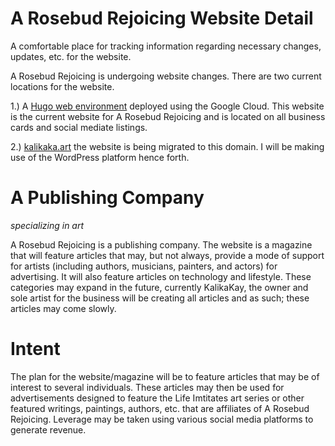 # A Rosebud Rejoicing Website Detail

A comfortable place for tracking information regarding necessary changes, updates, etc. for the website. 


A Rosebud Rejoicing is undergoing website changes. There are two current locations for the website.

1.) A [Hugo web environment](https://hugo-203320.appspot.com/) deployed using the Google Cloud. This website is the current website for A Rosebud Rejoicing and is located on all business cards and social mediate listings.

2.) [kalikaka.art](https://kalikakay.art/) the website is being migrated to this domain. I will be making use of the WordPress platform hence forth.


# A Publishing Company

*specializing in art*

A Rosebud Rejoicing is a publishing company. The website is a magazine that will feature articles that may, but not always, provide a mode of support for artists (including authors, musicians, painters, and actors) for advertising. It will also feature articles on technology and lifestyle. These categories may expand in the future, currently KalikaKay, the owner and sole artist for the business will be creating all articles and as such; these articles may come slowly.

# Intent

The plan for the website/magazine will be to feature articles that may be of interest to several individuals. These articles may then be used for advertisements designed to feature the Life Imtitates art series or other featured writings, paintings, authors, etc. that are affiliates of A Rosebud Rejoicing. Leverage may be taken using various social media platforms to generate revenue.

